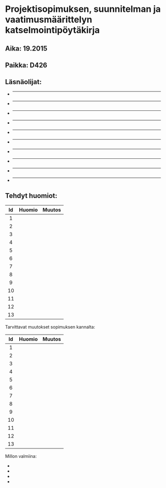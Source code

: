 # Projektisopimuksen, suunnitelman ja vaatimusmäärittelyn katselmointipöytäkirja

## Aika: 19.2015
## Paikka: D426


## Läsnäolijat:  

  * ________________________________
  * ________________________________
  * ________________________________
  * ________________________________
  * ________________________________
  * ________________________________
  * ________________________________
  * ________________________________
  * ________________________________
  * ________________________________
  

## Tehdyt huomiot:

| Id | Huomio | Muutos |
|:------:|:-----:|:------:|
| 1 | | | 
| 2 | | | 
| 3 | | | 
| 4 | | | 
| 5 | | | 
| 6 | | | 
| 7 | | | 
| 8 | | | 
| 9 | | | 
| 10 | | | 
| 11 | | | 
| 12 | | | 
| 13 | | | 

Tarvittavat muutokset sopimuksen kannalta:

| Id | Huomio | Muutos |
|:------:|:-----:|:------:|
| 1 | | | 
| 2 | | | 
| 3 | | | 
| 4 | | | 
| 5 | | | 
| 6 | | | 
| 7 | | | 
| 8  | | | 
| 9 | | | 
| 10 | | | 
| 11 | | | 
| 12 | | | 
| 13 | | | 

Millon valmiina:

  * 
  * 
  * 
  * 


